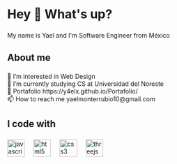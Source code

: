 <h1 align="left">Hey 👋 What's up?</h1>

###

<p align="left">My name is Yael and I'm Software Engineer from México</p>

###

<h2 align="left">About me</h2>

###

<p align="left">👀 I’m interested in Web Design<br>🌱 I’m currently studying CS at Universidad del Noreste<br>📂 Portafolio https://y4elx.github.io/Portafolio/<br>📫 How to reach me yaelmonterrubio10@gmail.com</p>

###

<h2 align="left">I code with</h2>

###

<div align="left">
  <img src="https://cdn.jsdelivr.net/gh/devicons/devicon/icons/javascript/javascript-original.svg" height="40" alt="javascript logo"  />
  <img width="12" />
  <img src="https://cdn.jsdelivr.net/gh/devicons/devicon/icons/html5/html5-original.svg" height="40" alt="html5 logo"  />
  <img width="12" />
  <img src="https://cdn.jsdelivr.net/gh/devicons/devicon/icons/css3/css3-original.svg" height="40" alt="css3 logo"  />
  <img width="12" />
  <img src="https://skillicons.dev/icons?i=threejs" height="40" alt="threejs logo"  />
</div>

###
